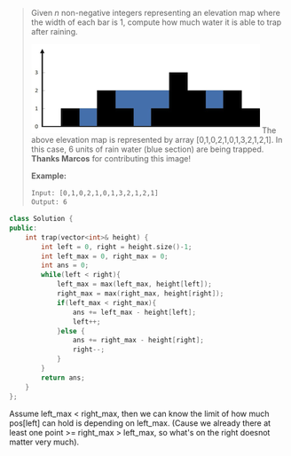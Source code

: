 > Given *n* non-negative integers representing an elevation map where the width of each bar is 1, compute how much water it is able to trap after raining.
>
> ![img](assets/rainwatertrap.png)
> The above elevation map is represented by array [0,1,0,2,1,0,1,3,2,1,2,1]. In this case, 6 units of rain water (blue section) are being trapped. **Thanks Marcos** for contributing this image!
>
> **Example:**
>
> ```
> Input: [0,1,0,2,1,0,1,3,2,1,2,1]
> Output: 6
> ```

```cpp
class Solution {
public:
    int trap(vector<int>& height) {
        int left = 0, right = height.size()-1;
        int left_max = 0, right_max = 0;
        int ans = 0;
        while(left < right){
            left_max = max(left_max, height[left]);
            right_max = max(right_max, height[right]);
            if(left_max < right_max){
                ans += left_max - height[left];
                left++;
            }else {
                ans += right_max - height[right];
                right--;
            }
        }
        return ans;
    }
};
```

Assume left_max < right_max, then we can know the limit of how much pos[left] can hold is depending on left_max. (Cause we already there at least  one point >= right_max > left_max, so what's on the right doesnot  matter very much).

